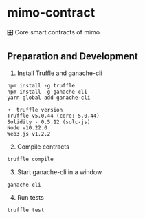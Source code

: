 # mimo-contract

🎛 Core smart contracts of mimo

## Preparation and Development

1. Install Truffle and ganache-cli

```
npm install -g truffle
npm install -g ganache-cli
yarn global add ganache-cli
```

```
➜  truffle version
Truffle v5.0.44 (core: 5.0.44)
Solidity - 0.5.12 (solc-js)
Node v10.22.0
Web3.js v1.2.2
```

2. Compile contracts
```
truffle compile
```

3. Start ganache-cli in a window
```
ganache-cli
```

4. Run tests
```
truffle test
```
